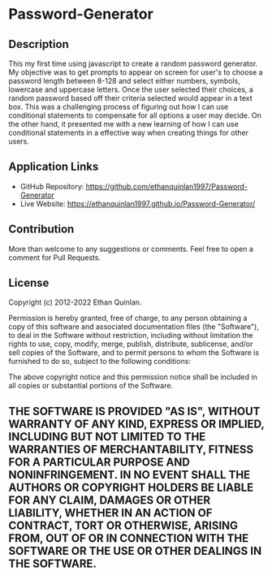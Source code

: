 # Password-Generator

## Description

This my first time using javascript to create a random password generator. My objective was to get prompts to appear on screen for user's to choose a password length between 8-128 and select either numbers, symbols, lowercase and uppercase letters. Once the user selected their choices, a random password based off their criteria selected would appear in a text box. This was a challenging process of figuring out how I can use conditional statements to compensate for all options a user may decide. On the other hand, it presented me with a new learning of how I can use conditional statements in a effective way when creating things for other users.


## Application Links

- GitHub Repository: https://github.com/ethanquinlan1997/Password-Generator
- Live Website: https://ethanquinlan1997.github.io/Password-Generator/


## Contribution

More than welcome to any suggestions or comments. Feel free to open a comment for Pull Requests. 

## License

Copyright (c) 2012-2022 Ethan Quinlan.

Permission is hereby granted, free of charge, to any person obtaining
a copy of this software and associated documentation files (the
"Software"), to deal in the Software without restriction, including
without limitation the rights to use, copy, modify, merge, publish,
distribute, sublicense, and/or sell copies of the Software, and to
permit persons to whom the Software is furnished to do so, subject to
the following conditions:

The above copyright notice and this permission notice shall be
included in all copies or substantial portions of the Software.

THE SOFTWARE IS PROVIDED "AS IS", WITHOUT WARRANTY OF ANY KIND,
EXPRESS OR IMPLIED, INCLUDING BUT NOT LIMITED TO THE WARRANTIES OF
MERCHANTABILITY, FITNESS FOR A PARTICULAR PURPOSE AND
NONINFRINGEMENT. IN NO EVENT SHALL THE AUTHORS OR COPYRIGHT HOLDERS BE
LIABLE FOR ANY CLAIM, DAMAGES OR OTHER LIABILITY, WHETHER IN AN ACTION
OF CONTRACT, TORT OR OTHERWISE, ARISING FROM, OUT OF OR IN CONNECTION
WITH THE SOFTWARE OR THE USE OR OTHER DEALINGS IN THE SOFTWARE.
---
